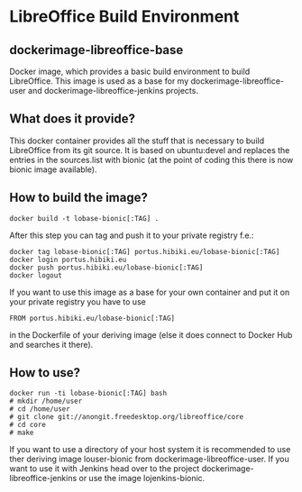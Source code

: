 # LibreOffice Build Environment
## dockerimage-libreoffice-base

Docker image, which provides a basic build environment to build LibreOffice. This image is used as a base for my dockerimage-libreoffice-user and dockerimage-libreoffice-jenkins projects.

## What does it provide?

This docker container provides all the stuff that is necessary to build LibreOffice from its git source. It is based on ubuntu:devel and replaces the entries in the sources.list with bionic (at the point of coding this there is now bionic image available).

## How to build the image?

    docker build -t lobase-bionic[:TAG] .

After this step you can tag and push it to your private registry f.e.:

    docker tag lobase-bionic[:TAG] portus.hibiki.eu/lobase-bionic[:TAG]
    docker login portus.hibiki.eu
    docker push portus.hibiki.eu/lobase-bionic[:TAG]
    docker logout

If you want to use this image as a base for your own container and put it on your private registry you have to use

    FROM portus.hibiki.eu/lobase-bionic[:TAG]

in the Dockerfile of your deriving image (else it does connect to Docker Hub and searches it there).

## How to use?

    docker run -ti lobase-bionic[:TAG] bash
    # mkdir /home/user
    # cd /home/user
    # git clone git://anongit.freedesktop.org/libreoffice/core
    # cd core
    # make

If you want to use a directory of your host system it is recommended to use ther deriving image louser-bionic from dockerimage-libreoffice-user. If you want to use it with Jenkins head over to the project dockerimage-libreoffice-jenkins or use the image lojenkins-bionic.